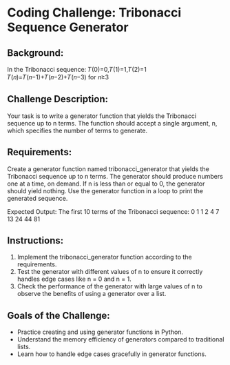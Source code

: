 # Coding Challenge: Tribonacci Sequence Generator

## Background:
In the Tribonacci sequence:
𝑇(0)=0,𝑇(1)=1,𝑇(2)=1
𝑇(𝑛)=𝑇(𝑛−1)+𝑇(𝑛−2)+𝑇(𝑛−3) for 𝑛≥3

## Challenge Description:
Your task is to write a generator function that yields the Tribonacci sequence up to n terms. The function should accept a single argument, n, which specifies the number of terms to generate.

## Requirements:
Create a generator function named tribonacci_generator that yields the Tribonacci sequence up to n terms.
The generator should produce numbers one at a time, on demand.
If n is less than or equal to 0, the generator should yield nothing.
Use the generator function in a loop to print the generated sequence.

Expected Output:
The first 10 terms of the Tribonacci sequence:
0
1
1
2
4
7
13
24
44
81

## Instructions:
1. Implement the tribonacci_generator function according to the requirements.
2. Test the generator with different values of n to ensure it correctly handles edge cases like n = 0 and n = 1.
3. Check the performance of the generator with large values of n to observe the benefits of using a generator over a list.

## Goals of the Challenge:
* Practice creating and using generator functions in Python.
* Understand the memory efficiency of generators compared to traditional lists.
* Learn how to handle edge cases gracefully in generator functions.
